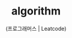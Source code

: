 <div align="center"> 
<h1>  algorithm </h1> 
(프로그래머스 | Leatcode)
  <img src="https://github.com/Y0ngKun/algorithm/assets/28776573/6719c77a-ed6e-43cd-83d9-1df7cdd169f3" width="100%" height="100% >
![코딩테스트 입문 캘린더](https://github.com/Y0ngKun/algorithm/assets/28776573/6719c77a-ed6e-43cd-83d9-1df7cdd169f3)

</div>
